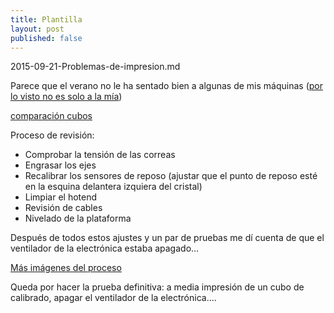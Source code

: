 ```yaml
---
title: Plantilla
layout: post
published: false
---
```

2015-09-21-Problemas-de-impresion.md

Parece que el verano no le ha sentado bien a  algunas de mis máquinas ([por lo visto no es solo a la mía](https://twitter.com/eusebiocordoba/status/644433667088121856))

[comparación cubos](https://goo.gl/photos/pAL3hnA49ifLDZHz5)


Proceso de revisión:

* Comprobar la tensión de las correas 
* Engrasar los ejes
* Recalibrar los sensores de reposo (ajustar que el punto de reposo esté en la esquina delantera izquiera del cristal)
* Limpiar el hotend
* Revisión de cables
* Nivelado de la plataforma

Después de todos estos ajustes y un par de pruebas me dí cuenta de que el ventilador de la electrónica estaba apagado...

[Más imágenes del proceso](http://www.thingiverse.com/thing:986224/#files)

Queda por hacer la prueba definitiva: a media impresión de un cubo de calibrado, apagar el ventilador de la electrónica....